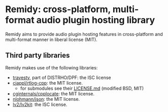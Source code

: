 # Remidy: cross-platform, multi-format audio plugin hosting library

Remidy aims to provide audio plugin hosting features in cross-platform and
multi-format manner in liberal license (MIT).

## Third party libraries

Remidy makes use of the following libraries:

- [travesty](https://github.com/DISTRHO/DPF/tree/main/distrho/src/travesty), part of DISTRHO/DPF: the ISC license
- [cjappl/rtlog-cpp](https://github.com/cjappl/rtlog-cpp): the MIT license.
  - for submodules see their [LICENSE.md](https://github.com/cjappl/rtlog-cpp/blob/main/LICENSE.md) (modified BSD, MIT)
- [cginternals/cpplocate](https://github.com/cginternals/cpplocate): the MIT license.
- [nlohmann/json](https://github.com/nlohmann/json): the MIT license.
- [lv2/lv2kit](https://github.com/lv2/lv2kit): the ISC license.
